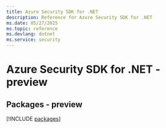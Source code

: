 ```yaml
---
title: Azure Security SDK for .NET
description: Reference for Azure Security SDK for .NET
ms.date: 05/27/2025
ms.topic: reference
ms.devlang: dotnet
ms.service: security
---
```

# Azure Security SDK for .NET - preview
## Packages - preview
[!INCLUDE [packages](security-index.md)]